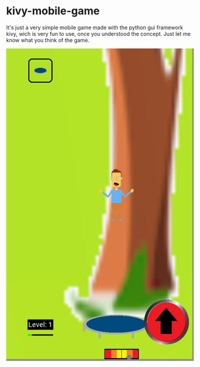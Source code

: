# kivy-mobile-game
It's just a very simple mobile game made with the python gui framework kivy, 
wich is very fun to use, once you understood the concept.
Just let me know what you think of the game.

![screenshot](https://github.com/svn-s/kivy-mobile-game/blob/master/Screenshots/screenshot1.JPG)
